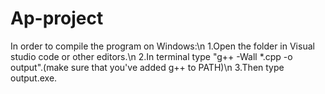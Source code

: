 # Ap-project
In order to compile the program on Windows:\n
1.Open the folder in Visual studio code or other editors.\n
2.In terminal type "g++ -Wall *.cpp -o output".(make sure that you've added g++ to PATH)\n
3.Then type output.exe.
